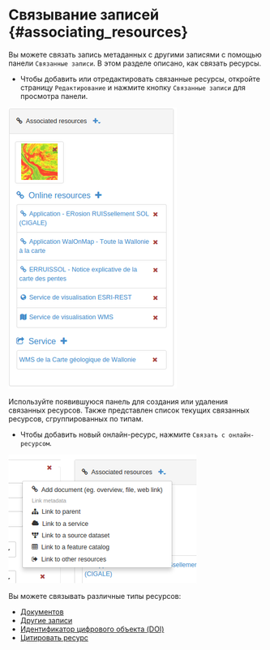 # Связывание записей {#associating_resources}

Вы можете связать запись метаданных с другими записями с помощью панели `Связанные записи`. В этом разделе описано, как связать ресурсы.

- Чтобы добавить или отредактировать связанные ресурсы, откройте страницу `Редактирование` и нажмите кнопку `Связанные записи` для просмотра панели.

![](img/onlinesrc.png)

Используйте появившуюся панель для создания или удаления связанных ресурсов. Также представлен список текущих связанных ресурсов, сгруппированных по типам.

- Чтобы добавить новый онлайн-ресурс, нажмите `Связать с онлайн-ресурсом`.

![](img/addresources.png)

Вы можете связывать различные типы ресурсов:

- [Документов](linking-documents.md)
- [Другие записи](linking-records.md)
- [Идентификатор цифрового объекта (DOI)](doi.md)
- [Цитировать ресурс](cite.md)